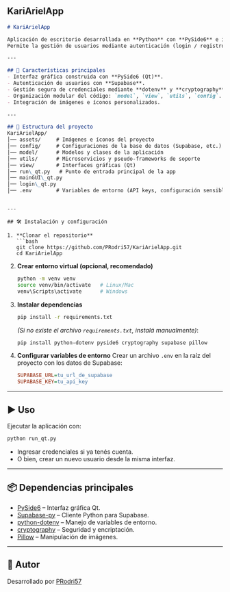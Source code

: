 ## KariArielApp
```markdown
# KariArielApp

Aplicación de escritorio desarrollada en **Python** con **PySide6** e integrada con **Supabase**.  
Permite la gestión de usuarios mediante autenticación (login / registro) y ofrece una interfaz gráfica moderna y modular.

---

## 🚀 Características principales
- Interfaz gráfica construida con **PySide6 (Qt)**.  
- Autenticación de usuarios con **Supabase**.  
- Gestión segura de credenciales mediante **dotenv** y **cryptography**.  
- Organización modular del código: `model`, `view`, `utils`, `config`.  
- Integración de imágenes e íconos personalizados.  

---

## 📂 Estructura del proyecto
KariArielApp/
│── assets/     # Imágenes e íconos del proyecto
│── config/     # Configuraciones de la base de datos (Supabase, etc.)
│── model/      # Modelos y clases de la aplicación
│── utils/      # Microservicios y pseudo-frameworks de soporte
│── view/       # Interfaces gráficas (Qt)
│── run\_qt.py   # Punto de entrada principal de la app
│── mainGUI\_qt.py
│── login\_qt.py
│── .env        # Variables de entorno (API keys, configuración sensible)
```

````

---

## 🛠️ Instalación y configuración

1. **Clonar el repositorio**
   ```bash
   git clone https://github.com/PRodri57/KariArielApp.git
   cd KariArielApp
````

2. **Crear entorno virtual (opcional, recomendado)**

   ```bash
   python -m venv venv
   source venv/bin/activate   # Linux/Mac
   venv\Scripts\activate      # Windows
   ```

3. **Instalar dependencias**

   ```bash
   pip install -r requirements.txt
   ```

   *(Si no existe el archivo `requirements.txt`, instalá manualmente)*:

   ```bash
   pip install python-dotenv pyside6 cryptography supabase pillow
   ```

4. **Configurar variables de entorno**
   Crear un archivo `.env` en la raíz del proyecto con los datos de Supabase:

   ```ini
   SUPABASE_URL=tu_url_de_supabase
   SUPABASE_KEY=tu_api_key
   ```

---

## ▶️ Uso

Ejecutar la aplicación con:

```bash
python run_qt.py
```

* Ingresar credenciales si ya tenés cuenta.
* O bien, crear un nuevo usuario desde la misma interfaz.

---

## 📦 Dependencias principales

* [PySide6](https://doc.qt.io/qtforpython/) – Interfaz gráfica Qt.
* [Supabase-py](https://github.com/supabase-community/supabase-py) – Cliente Python para Supabase.
* [python-dotenv](https://pypi.org/project/python-dotenv/) – Manejo de variables de entorno.
* [cryptography](https://pypi.org/project/cryptography/) – Seguridad y encriptación.
* [Pillow](https://pypi.org/project/Pillow/) – Manipulación de imágenes.


---

## 👤 Autor

Desarrollado por [PRodri57](https://github.com/PRodri57)
